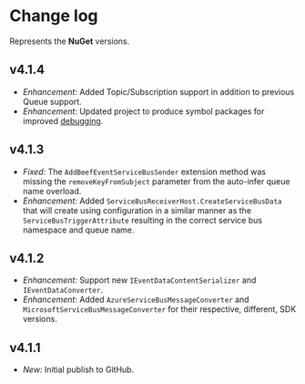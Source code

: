 ﻿# Change log

Represents the **NuGet** versions.

## v4.1.4
- *Enhancement:* Added Topic/Subscription support in addition to previous Queue support.
- *Enhancement:* Updated project to produce symbol packages for improved [debugging](https://devblogs.microsoft.com/dotnet/improving-debug-time-productivity-with-source-link/).

## v4.1.3
- *Fixed:* The `AddBeefEventServiceBusSender` extension method was missing the `removeKeyFromSubject` parameter from the auto-infer queue name overload.
- *Enhancement:* Added `ServiceBusReceiverHost.CreateServiceBusData` that will create using configuration in a similar manner as the `ServiceBusTriggerAttribute` resulting in the correct service bus namespace and queue name.

## v4.1.2
- *Enhancement:* Support new `IEventDataContentSerializer` and `IEventDataConverter`.
- *Enhancement:* Added `AzureServiceBusMessageConverter` and `MicrosoftServiceBusMessageConverter` for their respective, different, SDK versions.

## v4.1.1
- *New:* Initial publish to GitHub.
